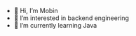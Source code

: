 - 👋 Hi, I’m Mobin
- 👀 I’m interested in backend engineering
- 🌱 I’m currently learning Java

<!---
mobinrz/mobinrz is a ✨ special ✨ repository because its `README.md` (this file) appears on your GitHub profile.
You can click the Preview link to take a look at your changes.
--->
